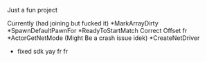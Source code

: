 Just a fun project 

Currently (had joining but fucked it)
*MarkArrayDirty
*SpawnDefaultPawnFor
*ReadyToStartMatch Correct Offset fr
*ActorGetNetMode (Might Be a crash issue idek)
*CreateNetDriver
* fixed sdk yay fr fr

